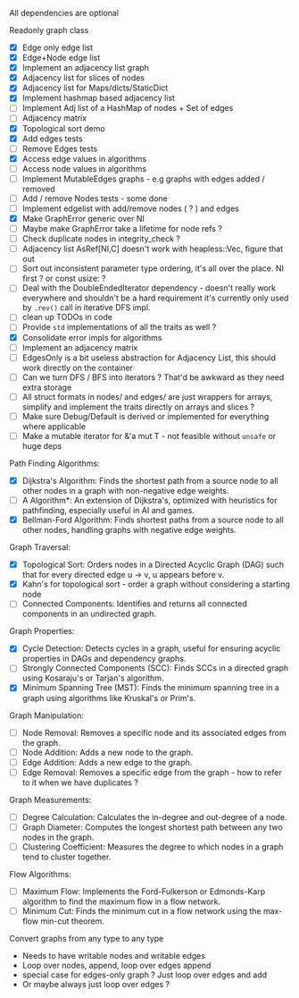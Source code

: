 
All dependencies are optional

Readonly graph class
- [x] Edge only edge list
- [x] Edge+Node edge list
- [x] Implement an adjacency list graph
- [x] Adjacency list for slices of nodes
- [x] Adjacency list for Maps/dicts/StaticDict
- [x] Implement hashmap based adjacency list
- [ ] Implement Adj list of a HashMap of nodes + Set of edges
- [ ] Adjacency matrix
- [x] Topological sort demo
- [x] Add edges tests
- [ ] Remove Edges tests
- [x] Access edge values in algorithms
- [ ] Access node values in algorithms
- [ ] Implement MutableEdges graphs - e.g graphs with edges added / removed
- [ ] Add / remove Nodes tests - some done
- [ ] Implement edgelist with add/remove nodes ( ? ) and edges
- [x] Make GraphError generic over NI
- [ ] Maybe make GraphError take a lifetime for node refs ?
- [ ] Check duplicate nodes in integrity_check ?
- [ ] Adjacency list AsRef[NI,C] doesn't work with heapless::Vec, figure that out
- [ ] Sort out inconsistent parameter type ordering, it's all over the place. NI first ? or const usize: ?
- [ ] Deal with the DoubleEndedIterator dependency - doesn't really work everywhere and shouldn't be a hard requirement
      it's currently only used by `.rev()` call in iterative DFS impl.
- [ ] clean up TODOs in code
- [ ] Provide `std` implementations of all the traits as well ?
- [x] Consolidate error impls for algorithms
- [ ] Implement an adjacency matrix
- [ ] EdgesOnly is a bit useless abstraction for Adjacency List, this should work directly on the container
- [ ] Can we turn DFS / BFS into iterators ? That'd be awkward as they need extra storage
- [ ] All struct formats in nodes/ and edges/ are just wrappers for arrays, simplify and implement
      the traits directly on arrays and slices ?
- [ ] Make sure Debug/Default is derived or implemented for everything where applicable
- [ ] Make a mutable iterator for &'a mut T - not feasible without `unsafe` or huge deps

Path Finding Algorithms:
- [x] Dijkstra's Algorithm: Finds the shortest path from a source node to all other nodes in a graph with non-negative edge weights.
- [ ] A Algorithm*: An extension of Dijkstra's, optimized with heuristics for pathfinding, especially useful in AI and games.
- [x] Bellman-Ford Algorithm: Finds shortest paths from a source node to all other nodes, handling graphs with negative edge weights.

Graph Traversal:
- [x] Topological Sort: Orders nodes in a Directed Acyclic Graph (DAG) such that for every directed edge u -> v, u appears before v.
- [x] Kahn's for topological sort - order a graph without considering a starting node
- [ ] Connected Components: Identifies and returns all connected components in an undirected graph.

Graph Properties:
- [x] Cycle Detection: Detects cycles in a graph, useful for ensuring acyclic properties in DAGs and dependency graphs.
- [ ] Strongly Connected Components (SCC): Finds SCCs in a directed graph using Kosaraju's or Tarjan's algorithm.
- [x] Minimum Spanning Tree (MST): Finds the minimum spanning tree in a graph using algorithms like Kruskal's or Prim's.

Graph Manipulation:
- [ ] Node Removal: Removes a specific node and its associated edges from the graph.
- [ ] Node Addition: Adds a new node to the graph.
- [ ] Edge Addition: Adds a new edge to the graph.
- [ ] Edge Removal: Removes a specific edge from the graph - how to refer to it when we have duplicates ?

Graph Measurements:
- [ ] Degree Calculation: Calculates the in-degree and out-degree of a node.
- [ ] Graph Diameter: Computes the longest shortest path between any two nodes in the graph.
- [ ] Clustering Coefficient: Measures the degree to which nodes in a graph tend to cluster together.

Flow Algorithms:
- [ ] Maximum Flow: Implements the Ford-Fulkerson or Edmonds-Karp algorithm to find the maximum flow in a flow network.
- [ ] Minimum Cut: Finds the minimum cut in a flow network using the max-flow min-cut theorem.

Convert graphs from any type to any type
- Needs to have writable nodes and writable edges
- Loop over nodes, append, loop over edges append
- special case for edges-only graph ? Just loop over edges and add
- Or maybe always just loop over edges ?

